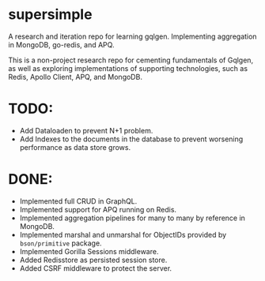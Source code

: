 # supersimple

A research and iteration repo for learning gqlgen. Implementing aggregation in MongoDB, go-redis, and APQ.

This is a non-project research repo for cementing fundamentals of Gqlgen, as well as exploring implementations of supporting technologies, such as Redis, Apollo Client, APQ, and MongoDB.

# TODO:

- Add Dataloaden to prevent N+1 problem.
- Add Indexes to the documents in the database to prevent worsening performance as data store grows.

# DONE:

- Implemented full CRUD in GraphQL.
- Implemented support for APQ running on Redis.
- Implemented aggregation pipelines for many to many by reference in MongoDB.
- Implemented marshal and unmarshal for ObjectIDs provided by `bson/primitive` package.
- Implemented Gorilla Sessions middleware.
- Added Redisstore as persisted session store.
- Added CSRF middleware to protect the server.
